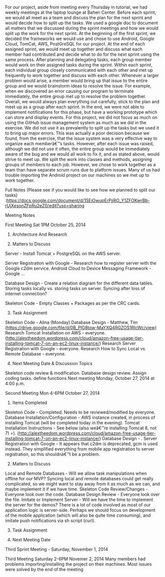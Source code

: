 For our project, aside from meeting every Thursday in tutorial, we had weekly meetings at the laptop lounge at Bahen Center. Before each sprint, we would all meet as a team and discuss the plan for the next sprint and would decide how to split up the tasks. We used a google doc to document all matters that we discussed during the sprint meetings and how we would split up the work for the next sprint. At the beginning of the first sprint, we decided the frameworks we would use and chose to use Android, Google Cloud, TomCat, AWS, PostGreSQL for our project. At the end of each assigned sprint, we would meet up together and discuss what each member had contributed and decide what to do for the next sprint using the same process.
After planning and delegating tasks, each group member would work on their assigned tasks during the sprint. Within each sprint, each individual group closely communicated with each other and met up frequently to work together and discuss with each other. Whenever a larger problem would arise, a member would bring up that issue to the entire group and we would brainstorm ideas to resolve the issue. For example, when we discovered an error causing our program to terminate immediately, the entire group met up to resolve the problem together. Overall, we would always plan everything out carefully, stick to the plan and meet up as a group after each sprint. In the end, we were not able to implement notifications for this phase, but have a working prototype which can store and display events.
For this project, we did not focus as much on using the GitHub issue management system as much as we did in the exercise. We did not use it as prevalently to split up the tasks but we used it to bring up major errors. This was actually a poor decision because we found, from the exercise, that the issue system was a very effective way to organize each memberâ€™s tasks. However, after each issue was raised, although we did not use it often, the entire group would be immediately aware of the bug and we would all work to fix it, and as stated above, would strive to meet up. 
We split the work into classes and methods, assigning groups of members to each job. However, we chose to work together as a team than have separate scrum runs due to platform issues. Many of us had trouble importing the Android project on our machines so we met up to work together.

Full Notes (Please see if you would like to see how we planned to  split our tasks) :https://docs.google.com/document/d/1SEjOwupErPjjRO_Y1ZFOKwrBb-rUjXesonZFpRu2eZ0/edit?usp=sharing

Meeting Notes

First Meeting
Sat 1PM October 25, 2014

1.	Architecture And Research

2.	Matters to Discuss

Server - Install Tomcat + PostgreSQL on the AWS server.

Server Registration with Google - Research how to register server with the Google c2dm service.
Android Cloud to Device Messaging Framework - Google ...

Database Design - Create a relation diagram for the different data tables.
Storing tasks locally vs. storing tasks on server.
Syncing after loss of internet connection?

Skeleton Code - Empty Classes + Packages as per the CRC cards.

3.	Task Assignment

Skeleton Code - Alina (Monday)
Database Design - Matthew, Tim (https://drive.google.com/file/d/0B_PlG8tow-MaYXQ4RGZOS1RIcWc/view)
Research Tomcat Installation on AWS - everyone.
(http://alextheedom.wordpress.com/cloud/amazon-free-usage-tier-installing-tomcat-7-on-an-ec2-linux-instance/)
Research Server Registration with Google - everyone.
Research How to Sync Local vs. Remote Database - everyone.

4.	Next Meeting Date & Discussion Topics

Skeleton code review & modification.
Database design review.
Assign coding tasks.
define functions
Next meeting Monday, October 27, 2014 at 4:00 p.m.


Second Meeting
Mon 4-6PM October 27, 2014

1.	Items Completed

Skeleton Code - Completed. Needs to be reviewed/modified by everyone.
Database Installation/Configuration - AWS instance created, in process of installing Tomcat (will be completed today in the evening).
Tomcat Installation Instructions - See below (also weâ€™re installing Tomcat 8, not 7) =). (http://alextheedom.wordpress.com/cloud/amazon-free-usage-tier-installing-tomcat-7-on-an-ec2-linux-instance/)
Database Design - .
Server Registration with Google - It appears that c2dm is deprecated, gcm is used instead. They simplified everything from mobile app registration to server registration, so this shouldnâ€™t be a problem. 

2.	Matters to Discuss

Local and Remote Databases - Will we allow task manipulations when offline for our MVP? Syncing local and remote databases could get really complicated, so we might want to stay away from it as much as we can, and maybe implement it if we have time.
Skeleton Code Review/Changes - Everyone look over the code.
Database Design Review - Everyone look over the file.
Imitate or Implement Server - Will we have the time to implement the server for the demos? There is a lot of code involved as most of our application logic is server-side. Perhaps we should focus on development of the mobile application (which will also be quite time consuming), and imitate push notifications via sh script (curl).

3.	Task Assignment


4.	Next Meeting Date 

Third Sprint Meeting - Saturday, November 1, 2014



Third Meeting
Saturday 2-6PM Novemer 2, 2014
Many members had problems importing/installing the project on their machines. Most issues were solved by the end of the meeting



